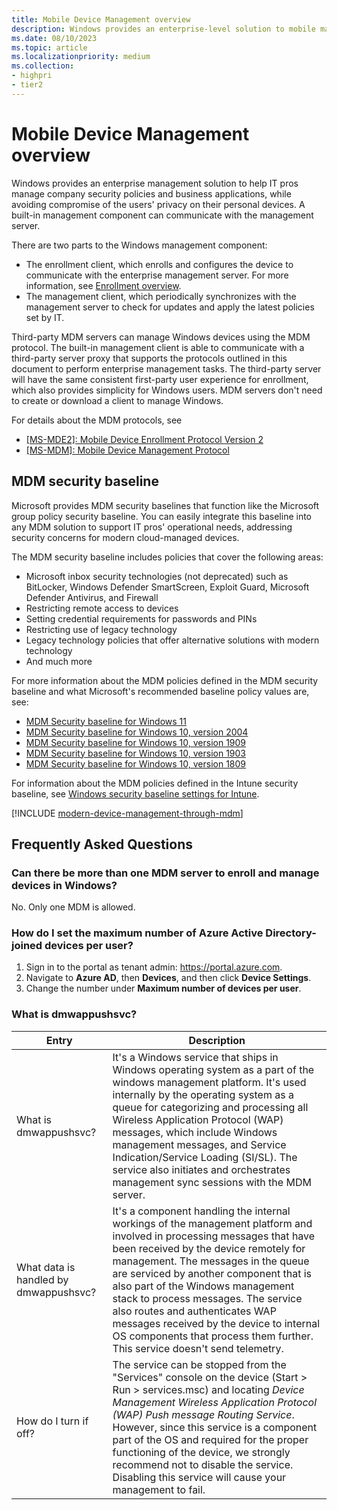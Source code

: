 ```yaml
---
title: Mobile Device Management overview
description: Windows provides an enterprise-level solution to mobile management, to help IT pros comply with security policies while avoiding compromise of user's privacy.
ms.date: 08/10/2023
ms.topic: article
ms.localizationpriority: medium
ms.collection:
- highpri
- tier2
---
```


# Mobile Device Management overview

Windows provides an enterprise management solution to help IT pros manage company security policies and business applications, while avoiding compromise of the users' privacy on their personal devices. A built-in management component can communicate with the management server.

There are two parts to the Windows management component:

- The enrollment client, which enrolls and configures the device to communicate with the enterprise management server. For more information, see [Enrollment overview](mobile-device-enrollment.md).
- The management client, which periodically synchronizes with the management server to check for updates and apply the latest policies set by IT.

Third-party MDM servers can manage Windows devices using the MDM protocol. The built-in management client is able to communicate with a third-party server proxy that supports the protocols outlined in this document to perform enterprise management tasks. The third-party server will have the same consistent first-party user experience for enrollment, which also provides simplicity for Windows users. MDM servers don't need to create or download a client to manage Windows.

For details about the MDM protocols, see

- [[MS-MDE2]: Mobile Device Enrollment Protocol Version 2](/openspecs/windows_protocols/ms-mde2/4d7eadd5-3951-4f1c-8159-c39e07cbe692)
- [[MS-MDM]: Mobile Device Management Protocol](/openspecs/windows_protocols/ms-mdm/33769a92-ac31-47ef-ae7b-dc8501f7104f)

## MDM security baseline

Microsoft provides MDM security baselines that function like the Microsoft group policy security baseline. You can easily integrate this baseline into any MDM solution to support IT pros' operational needs, addressing security concerns for modern cloud-managed devices.

The MDM security baseline includes policies that cover the following areas:

- Microsoft inbox security technologies (not deprecated) such as BitLocker, Windows Defender SmartScreen, Exploit Guard, Microsoft Defender Antivirus, and Firewall
- Restricting remote access to devices
- Setting credential requirements for passwords and PINs
- Restricting use of legacy technology
- Legacy technology policies that offer alternative solutions with modern technology
- And much more

For more information about the MDM policies defined in the MDM security baseline and what Microsoft's recommended baseline policy values are, see:

- [MDM Security baseline for Windows 11](https://download.microsoft.com/download/2/C/4/2C418EC7-31E0-4A74-8928-6DCD512F9A46/Windows11-MDM-SecurityBaseLine-Document.zip)
- [MDM Security baseline for Windows 10, version 2004](https://download.microsoft.com/download/2/C/4/2C418EC7-31E0-4A74-8928-6DCD512F9A46/2004-MDM-SecurityBaseLine-Document.zip)
- [MDM Security baseline for Windows 10, version 1909](https://download.microsoft.com/download/2/C/4/2C418EC7-31E0-4A74-8928-6DCD512F9A46/1909-MDM-SecurityBaseLine-Document.zip)
- [MDM Security baseline for Windows 10, version 1903](https://download.microsoft.com/download/2/C/4/2C418EC7-31E0-4A74-8928-6DCD512F9A46/1903-MDM-SecurityBaseLine-Document.zip)
- [MDM Security baseline for Windows 10, version 1809](https://download.microsoft.com/download/2/C/4/2C418EC7-31E0-4A74-8928-6DCD512F9A46/1809-MDM-SecurityBaseLine-Document-[Preview].zip)

For information about the MDM policies defined in the Intune security baseline, see [Windows security baseline settings for Intune](/mem/intune/protect/security-baseline-settings-mdm-all).

[!INCLUDE [modern-device-management-through-mdm](../../includes/licensing/modern-device-management-through-mdm.md)]

## Frequently Asked Questions

### Can there be more than one MDM server to enroll and manage devices in Windows?

No. Only one MDM is allowed.

### How do I set the maximum number of Azure Active Directory-joined devices per user?

1. Sign in to the portal as tenant admin: <https://portal.azure.com>.
1. Navigate to **Azure AD**, then **Devices**, and then click **Device Settings**.
1. Change the number under **Maximum number of devices per user**.

### What is dmwappushsvc?

| Entry | Description |
| --------------- | -------------------- |
| What is dmwappushsvc? | It's a Windows service that ships in Windows operating system as a part of the windows management platform. It's used internally by the operating system as a queue for categorizing and processing all Wireless Application Protocol (WAP) messages, which include Windows management messages, and Service Indication/Service Loading (SI/SL). The service also initiates and orchestrates management sync sessions with the MDM server. |
| What data is handled by dmwappushsvc? | It's a component handling the internal workings of the management platform and involved in processing messages that have been received by the device remotely for management. The messages in the queue are serviced by another component that is also part of the Windows management stack to process messages. The service also routes and authenticates WAP messages received by the device to internal OS components that process them further. This service doesn't send telemetry. |
| How do I turn if off? | The service can be stopped from the "Services" console on the device (Start > Run > services.msc) and locating *Device Management Wireless Application Protocol (WAP) Push message Routing Service*. However, since this service is a component part of the OS and  required for the proper functioning of the device, we strongly recommend not to disable the service. Disabling this service will cause your management to fail. |
